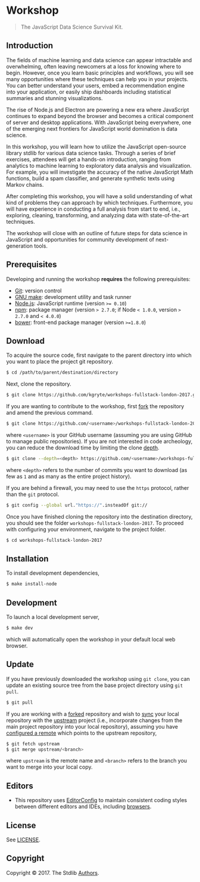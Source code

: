 # Workshop

> The JavaScript Data Science Survival Kit.


## Introduction

The fields of machine learning and data science can appear intractable and overwhelming, often leaving newcomers at a loss for knowing where to begin. However, once you learn basic principles and workflows, you will see many opportunities where these techniques can help you in your projects. You can better understand your users, embed a recommendation engine into your application, or easily ship dashboards including statistical summaries and stunning visualizations.

The rise of Node.js and Electron are powering a new era where JavaScript continues to expand beyond the browser and becomes a critical component of server and desktop applications. With JavaScript being everywhere, one of the emerging next frontiers for JavaScript world domination is data science.

In this workshop, you will learn how to utilize the JavaScript open-source library stdlib for various data science tasks. Through a series of brief exercises, attendees will get a hands-on introduction, ranging from analytics to machine learning to exploratory data analysis and visualization. For example, you will investigate the accuracy of the native JavaScript Math functions, build a spam classifier, and generate synthetic texts using Markov chains.

After completing this workshop, you will have a solid understanding of what kind of problems they can approach by which techniques. Furthermore, you will have experience in conducting a full analysis from start to end, i.e., exploring, cleaning, transforming, and analyzing data with state-of-the-art techniques.

The workshop will close with an outline of future steps for data science in JavaScript and opportunities for community development of next-generation tools.


## Prerequisites

Developing and running the workshop __requires__ the following prerequisites:

* [Git][git]: version control
* [GNU make][gnu-make]: development utility and task runner
* [Node.js][node-js]: JavaScript runtime (version `>= 0.10`)
* [npm][npm]: package manager (version `> 2.7.0`; if Node `< 1.0.0`, version `> 2.7.0` and `< 4.0.0`)
* [bower][bower]: front-end package manager (version `>=1.8.0`)


## Download

To acquire the source code, first navigate to the parent directory into which you want to place the project git repository.

``` bash
$ cd /path/to/parent/destination/directory
```

Next, clone the repository.

``` bash
$ git clone https://github.com/kgryte/workshops-fullstack-london-2017.git
```

If you are wanting to contribute to the workshop, first [fork][github-fork] the repository and amend the previous command.

``` bash
$ git clone https://github.com/<username>/workshops-fullstack-london-2017.git
```

where `<username>` is your GitHub username (assuming you are using GitHub to manage public repositories). If you are not interested in code archeology, you can reduce the download time by limiting the clone [depth][git-clone-depth].

``` bash
$ git clone --depth=<depth> https://github.com/<username>/workshops-fullstack-london-2017.git
```

where `<depth>` refers to the number of commits you want to download (as few as `1` and as many as the entire project history).

If you are behind a firewall, you may need to use the `https` protocol, rather than the `git` protocol.

``` bash
$ git config --global url."https://".insteadOf git://
```

Once you have finished cloning the repository into the destination directory, you should see the folder `workshops-fullstack-london-2017`. To proceed with configuring your environment, navigate to the project folder.

``` bash
$ cd workshops-fullstack-london-2017
```


## Installation

To install development dependencies,

``` bash
$ make install-node
```


## Development

To launch a local development server,

``` bash
$ make dev
```

which will automatically open the workshop in your default local web browser.


## Update

If you have previously downloaded the workshop using `git clone`, you can update an existing source tree from the base project directory using `git pull`.

``` bash
$ git pull
```

If you are working with a [forked][github-fork] repository and wish to [sync][github-fork-sync] your local repository with the [upstream][git-remotes] project (i.e., incorporate changes from the main project repository into your local repository), assuming you have [configured a remote][github-remote] which points to the upstream repository,

``` bash
$ git fetch upstream
$ git merge upstream/<branch>
```

where `upstream` is the remote name and `<branch>` refers to the branch you want to merge into your local copy.


## Editors

* This repository uses [EditorConfig][editorconfig] to maintain consistent coding styles between different editors and IDEs, including [browsers][editorconfig-chrome].


## License

See [LICENSE][license].


## Copyright

Copyright &copy; 2017. The Stdlib [Authors][authors].


<!-- Section for all links. Make sure to keep an empty line after the `section` element and another before the `/section` close. -->

<section class="links">

[git]: http://git-scm.com/
[gnu-make]: https://www.gnu.org/software/make
[node-js]: https://nodejs.org/en/
[npm]: https://www.npmjs.com/
[bower]: https://bower.io/

[git-clone-depth]: https://git-scm.com/docs/git-clone#git-clone---depthltdepthgt
[git-remotes]: https://git-scm.com/book/en/v2/Git-Basics-Working-with-Remotes

[github-fork]: https://help.github.com/articles/fork-a-repo/
[github-fork-sync]: https://help.github.com/articles/syncing-a-fork/
[github-remote]: https://help.github.com/articles/configuring-a-remote-for-a-fork/

[editorconfig]: http://editorconfig.org/
[editorconfig-chrome]: https://chrome.google.com/webstore/detail/github-editorconfig/bppnolhdpdfmmpeefopdbpmabdpoefjh?hl=en-US

[authors]: https://github.com/kgryte/workshops-fullstack-london-2017/graphs/contributors
[license]: https://raw.githubusercontent.com/kgryte/workshops-fullstack-london-2017/master/LICENSE

</section>

<!-- /.links -->
